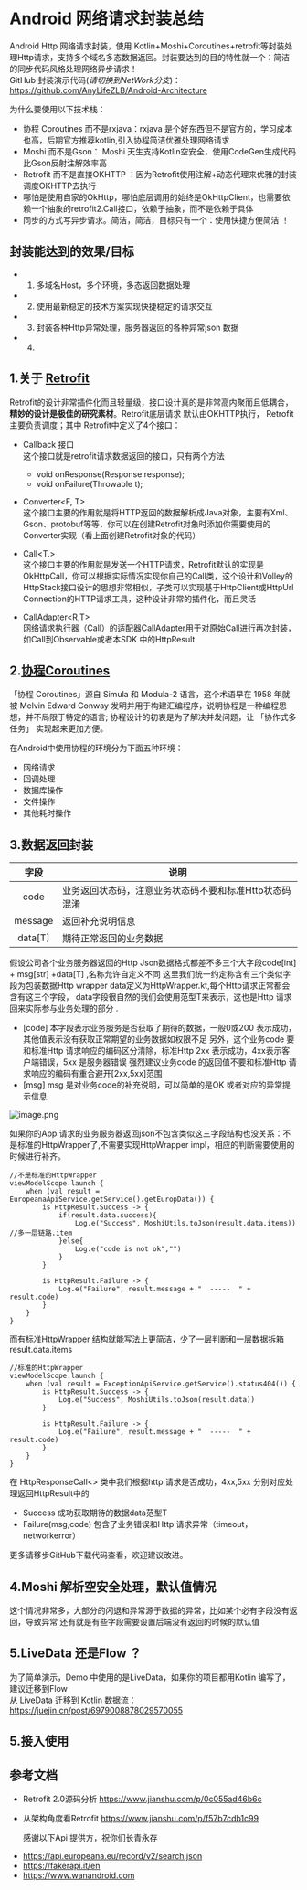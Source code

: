 
# Android 网络请求封装总结

Android Http 网络请求封装，使用 Kotlin+Moshi+Coroutines+retrofit等封装处理Http请求，支持多个域名多态数据返回。封装要达到的目的特性就一个：简洁的同步代码风格处理网络异步请求！  
GitHub 封装演示代码(*请切换到NetWork分支*)：https://github.com/AnyLifeZLB/Android-Architecture


为什么要使用以下技术栈：

- 协程 Coroutines 而不是rxjava：rxjava 是个好东西但不是官方的，学习成本也高，后期官方推荐kotlin,引入协程简洁优雅处理网络请求
- Moshi 而不是Gson： Moshi 天生支持Kotlin空安全，使用CodeGen生成代码比Gson反射注解效率高
- Retrofit 而不是直接OKHTTP ：因为Retrofit使用注解+动态代理来优雅的封装调度OKHTTP去执行
- 哪怕是使用自家的OkHttp，哪怕底层调用的始终是OkHttpClient，也需要依赖一个抽象的retrofit2.Call接口，依赖于抽象，而不是依赖于具体
- 同步的方式写异步请求。简洁，简洁，目标只有一个：使用快捷方便简洁 ！

## 封装能达到的效果/目标
 - 1. 多域名Host，多个环境，多态返回数据处理      
 - 2. 使用最新稳定的技术方案实现快捷稳定的请求交互
 - 3. 封装各种Http异常处理，服务器返回的各种异常json 数据
 - 4. 


## 1.关于 [Retrofit](https://www.jianshu.com/p/f57b7cdb1c99)

Retrofit的设计非常插件化而且轻量级，接口设计真的是非常高内聚而且低耦合，**精妙的设计是极佳的研究素材**。Retrofit底层请求 默认由OKHTTP执行，
Retrofit主要负责调度；其中 Retrofit中定义了4个接口：

- Callback<T> 接口  
    这个接口就是retrofit请求数据返回的接口，只有两个方法
  * void onResponse(Response<T> response); 
  * void onFailure(Throwable t);

 - Converter<F, T>  
    这个接口主要的作用就是将HTTP返回的数据解析成Java对象，主要有Xml、Gson、protobuf等等，你可以在创建Retrofit对象时添加你需要使用的Converter实现（看上面创建Retrofit对象的代码）

 - Call<T.>  
    这个接口主要的作用就是发送一个HTTP请求，Retrofit默认的实现是OkHttpCall<T>，你可以根据实际情况实现你自己的Call类，这个设计和Volley的HttpStack接口设计的思想非常相似，子类可以实现基于HttpClient或HttpUrl Connection的HTTP请求工具，这种设计非常的插件化，而且灵活

 - CallAdapter<R,T>  
    网络请求执行器（Call）的适配器CallAdapter用于对原始Call进行再次封装，如Call<R>到Observable<R>或者本SDK 中的HttpResult<T>



## 2.[协程Coroutines](https://rengwuxian.com/kotlin-coroutines-1/)

   「协程 Coroutines」源自 Simula 和 Modula-2 语言，这个术语早在 1958 年就被 Melvin Edward Conway 发明并用于构建汇编程序，说明协程是一种编程思想，并不局限于特定的语言; 协程设计的初衷是为了解决并发问题，让 「协作式多任务」 实现起来更加方便。

 在Android中使用协程的环境分为下面五种环境：

 *  网络请求
 *  回调处理
 *  数据库操作
 *  文件操作
 *  其他耗时操作


## 3.数据返回封装


 
|  字段        | 说明             |
| :----:       | --------        |
| code         | 业务返回状态码，注意业务状态码不要和标准Http状态码混淆   |
| message      | 返回补充说明信息 |
| data[T]      | 期待正常返回的业务数据 |


  假设公司各个业务服务器返回的Http Json数据格式都差不多三个大字段code[int] + msg[str] +data[T] ,名称允许自定义不同
  这里我们统一约定称含有三个类似字段为包装数据Http wrapper data定义为HttpWrapper.kt,每个Http请求正常都会含有这三个字段，
  data字段很自然的我们会使用范型T来表示，这也是Http 请求回来实际参与业务处理的部分 .
  - [code] 本字段表示业务服务是否获取了期待的数据，一般0或200 表示成功，其他值表示没有获取正常期望的业务数据如权限不足
    另外，这个业务code 要和标准Http 请求响应的编码区分清除，标准Http 2xx 表示成功，4xx表示客户端错误，5xx 是服务器错误
    强烈建议业务code 的返回值不要和标准Http 请求响应的编码有重合避开[2xx,5xx]范围
  - [msg] msg 是对业务code的补充说明，可以简单的是OK 或者对应的异常提示信息
 
  

    
    
![image.png](https://p1-juejin.byteimg.com/tos-cn-i-k3u1fbpfcp/f386a021023241db9adbb45610aa4b11~tplv-k3u1fbpfcp-watermark.image?)
    
  如果你的App 请求的业务服务器返回json不包含类似这三字段结构也没关系：不是标准的HttpWrapper了,不需要实现HttpWrapper impl，相应的判断需要使用的时候进行补齐。
    
```
//不是标准的HttpWrapper
viewModelScope.launch {
    when (val result = EuropeanaApiService.getService().getEuropData()) {
        is HttpResult.Success -> {
            if(result.data.success){
                Log.e("Success", MoshiUtils.toJson(result.data.items)) //多一层链路.item
            }else{
                Log.e("code is not ok","")
            }
        }

        is HttpResult.Failure -> {
            Log.e("Failure", result.message + "  -----  " + result.code)
        }
    }
}
```
    
而有标准HttpWrapper 结构就能写法上更简洁，少了一层判断和一层数据拆箱    result.data.items
```
//标准的HttpWrapper
viewModelScope.launch {
    when (val result = ExceptionApiService.getService().status404()) {
        is HttpResult.Success -> {
            Log.e("Success", MoshiUtils.toJson(result.data))
        }

        is HttpResult.Failure -> {
            Log.e("Failure", result.message + "  -----  " + result.code)
        }
    }
}
```
    

  在 HttpResponseCall<> 类中我们根据http 请求是否成功，4xx,5xx 分别对应处理返回HttpResult<out T : Any>中的
  - Success<T>   成功获取期待的数据data范型T
  - Failure(msg,code)  包含了业务错误和Http 请求异常（timeout，networkerror）
    
 
更多请移步GitHub下载代码查看，欢迎建议改进。    


## 4.Moshi 解析空安全处理，默认值情况
   这个情况非常多，大部分的闪退和异常源于数据的异常，比如某个必有字段没有返回，导致异常
   还有就是有些字段需要设置后端没有返回的时候的默认值

## 5.LiveData 还是Flow ？

 为了简单演示，Demo 中使用的是LiveData，如果你的项目都用Kotlin 编写了，建议迁移到Flow   
 从 LiveData 迁移到 Kotlin 数据流：https://juejin.cn/post/6979008878029570055

## 5.接入使用




## 参考文档
- Retrofit 2.0源码分析 https://www.jianshu.com/p/0c055ad46b6c
- 从架构角度看Retrofit  https://www.jianshu.com/p/f57b7cdb1c99
    
  感谢以下Api 提供方，祝你们长青永存
* https://api.europeana.eu/record/v2/search.json
* https://fakerapi.it/en  
* https://www.wanandroid.com     
